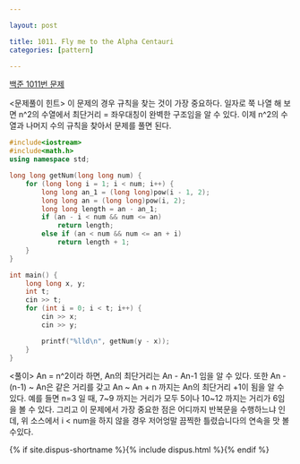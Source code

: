```yaml
---

layout: post

title: 1011. Fly me to the Alpha Centauri
categories: [pattern]

---
```


[백준 1011번 문제](https://www.acmicpc.net/problem/1011)

<문제풀이 힌트>
이 문제의 경우 규칙을 찾는 것이 가장 중요하다.
일자로 쭉 나열 해 보면 n^2의 수열에서 최단거리 = 좌우대칭이 완벽한 구조임을 알 수 있다.
이제 n^2의 수열과 나머지 수의 규칙을 찾아서 문제를 풀면 된다.

```cpp
#include<iostream>
#include<math.h>
using namespace std;

long long getNum(long long num) {
	for (long long i = 1; i < num; i++) {
		long long an_1 = (long long)pow(i - 1, 2);
		long long an = (long long)pow(i, 2);
		long long length = an - an_1;
		if (an - i < num && num <= an)
			return length;
		else if (an < num && num <= an + i)
			return length + 1;
	}
}

int main() {
	long long x, y;
	int t;
	cin >> t;
	for (int i = 0; i < t; i++) {
		cin >> x;
		cin >> y;

		printf("%lld\n", getNum(y - x));
	}
}
```

<풀이>
An = n^2이라 하면, An의 최단거리는 An - An-1 임을 알 수 있다.
또한 An - (n-1) ~ An은 같은 거리를 갖고 An ~ An + n 까지는
An의 최단거리 +1이 됨을 알 수 있다.
예를 들면
n=3 일 때, 7~9 까지는 거리가 모두 5이나 10~12 까지는 거리가 6임을 볼 수 있다.
그리고 이 문제에서 가장 중요한 점은 어디까지 반복문을 수행하느냐 인데,
위 소스에서 i < num을 하지 않을 경우 저어엉말 끔찍한 틀렸습니다의 연속을 맛 볼 수있다.

{% if site.dispus-shortname %}{% include dispus.html %}{% endif %}
